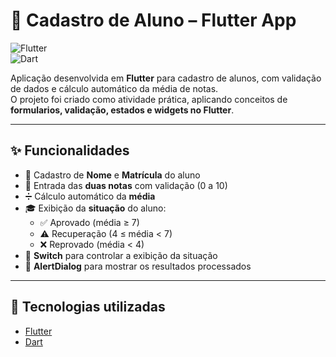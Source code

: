 # 📱 Cadastro de Aluno – Flutter App  

![Flutter](https://img.shields.io/badge/Flutter-3.24+-blue?logo=flutter)  
![Dart](https://img.shields.io/badge/Dart-3.0+-0175C2?logo=dart)

Aplicação desenvolvida em **Flutter** para cadastro de alunos, com validação de dados e cálculo automático da média de notas.  
O projeto foi criado como atividade prática, aplicando conceitos de **formularios, validação, estados e widgets no Flutter**.  

---

## ✨ Funcionalidades  
- 📌 Cadastro de **Nome** e **Matrícula** do aluno  
- 📝 Entrada das **duas notas** com validação (0 a 10)  
- ➗ Cálculo automático da **média**  
- 🎓 Exibição da **situação** do aluno:  
  - ✅ Aprovado (média ≥ 7)  
  - ⚠️ Recuperação (4 ≤ média < 7)  
  - ❌ Reprovado (média < 4)  
- 🔀 **Switch** para controlar a exibição da situação  
- 💬 **AlertDialog** para mostrar os resultados processados  

---

## 🚀 Tecnologias utilizadas  
- [Flutter](https://flutter.dev/)  
- [Dart](https://dart.dev/)
